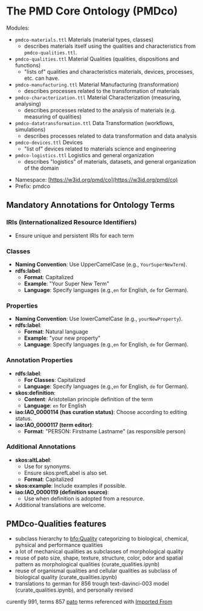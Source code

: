 # The PMD Core Ontology (PMDco) 

Modules:

 - ```pmdco-materials.ttl``` Materials (material types, classes)
 	- describes materials itself using the qualities and characteristics from ```pmdco-qualities.ttl```. 
 - ```pmdco-qualities.ttl``` Material Qualities (qualities, dispositions and functions)
 	- "lists of" qualities and characteristics materials, devices, processes, etc. can have.
 - ```pmdco-manufacturing.ttl``` Material Manufacturing (transformation)
 	- describes processes related to the transformation of materials
 - ```pmdco-characterization.ttl``` Material Characterization (measuring, analysing)
 	- describes processes related to the analysis of materials (e.g. measuring of qualities)	
 - ```pmdco-datatransformation.ttl``` Data Transformation (workflows, simulations)
 	- describes processes related to data transformation and data analysis
 - ```pmdco-devices.ttl``` Devices
   - "list of" devices related to materials science and engineering	
 - ```pmdco-logistics.ttl``` Logistics and general organization
   - describes "logistics" of materials, datasets, and general organization of the domain
 

* Namespace: [https://w3id.org/pmd/co](https://w3id.org/pmd/co)
* Prefix: pmdco


## Mandatory Annotations for Ontology Terms
### IRIs (Internationalized Resource Identifiers)
- Ensure unique and persistent IRIs for each term

### Classes
- **Naming Convention**: Use UpperCamelCase (e.g., `YourSuperNewTerm`).
- **rdfs:label**: 
  - **Format**: Capitalized
  - **Example**: "Your Super New Term"
  - **Language**: Specify languages (e.g.,`en` for English, `de` for German).

### Properties
- **Naming Convention**: Use lowerCamelCase (e.g., `yourNewProperty`).
- **rdfs:label**: 
  - **Format**: Natural language
  - **Example**: "your new property"
  - **Language**: Specify languages (e.g.,`en` for English, `de` for German).

### Annotation Properties
- **rdfs:label**: 
  - **For Classes**: Capitalized
  - **Language**: Specify languages (e.g.,`en` for English, `de` for German).
- **skos:definition**: 
  - **Content**: Aristotelian principle definition of the term
  - **Language**: `en` for English
- **iao:IAO_0000114 (has curation status)**: Choose according to editing status.
- **iao:IAO_0000117 (term editor)**: 
  - **Format**: "PERSON: Firstname Lastname" (as responsible person)

### Additional Annotations
- **skos:altLabel**: 
  - Use for synonyms.
  - Ensure skos:prefLabel is also set.
  - **Format**: Capitalized
- **skos:example**: Include examples if possible.
- **iao:IAO_0000119 (definition source)**: 
  - Use when definition is adopted from a resource.
- Additional translations are welcome.


## PMDco-Qualities features

- subclass hierarchy to [bfo:Quality](http://purl.obolibrary.org/obo/BFO_0000019) categorizing to biological, chemical, pyhsical and performance qualities 
- a lot of mechanical qualities as subclasses of morphological quality
- reuse of pato size, shape, texture, structure, color, odor and spatial pattern as morphological qualities (curate_qualities.ipynb)
- reuse of organismal qualities and cellular qualities as subclass of biological quality  (curate_qualities.ipynb)
- translations to german for 856 trough text-davinci-003 model (curate_qualities.ipynb), and personally revised

curently 991, terms 857 [pato](https://obofoundry.org/ontology/pato.html) terms referenced with [Imported From](http://purl.obolibrary.org/obo/IAO_0000412)